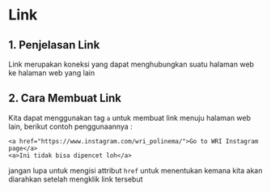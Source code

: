 # Link

## 1. Penjelasan Link

Link merupakan koneksi yang dapat menghubungkan suatu halaman web ke halaman web yang lain

## 2. Cara Membuat Link

Kita dapat menggunakan tag `a` untuk membuat link menuju halaman web lain, berikut contoh penggunaannya :

```markup
<a href="https://www.instagram.com/wri_polinema/">Go to WRI Instagram page</a>
<a>Ini tidak bisa dipencet loh</a>
```

jangan lupa untuk mengisi attribut `href` untuk menentukan kemana kita akan diarahkan setelah mengklik link tersebut
